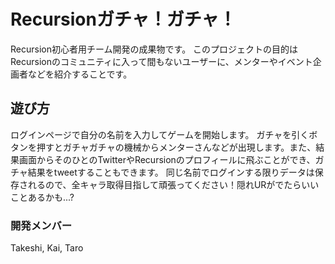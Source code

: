 # Recursionガチャ！ガチャ！
Recursion初心者用チーム開発の成果物です。
このプロジェクトの目的はRecursionのコミュニティに入って間もないユーザーに、メンターやイベント企画者などを紹介することです。

## 遊び方
ログインページで自分の名前を入力してゲームを開始します。
ガチャを引くボタンを押すとガチャガチャの機械からメンターさんなどが出現します。また、結果画面からそのひとのTwitterやRecursionのプロフィールに飛ぶことができ、ガチャ結果をtweetすることもできます。
同じ名前でログインする限りデータは保存されるので、全キャラ取得目指して頑張ってください！隠れURがでたらいいことあるかも...?

### 開発メンバー
Takeshi, Kai, Taro
